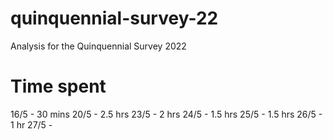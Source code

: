 # quinquennial-survey-22
Analysis for the Quinquennial Survey 2022

# Time spent
16/5 - 30 mins
20/5 - 2.5 hrs
23/5 - 2 hrs
24/5 - 1.5 hrs
25/5 - 1.5 hrs
26/5 - 1 hr
27/5 - 

